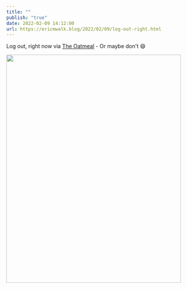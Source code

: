 ```yaml
---
title: ""
publish: "true"
date: 2022-02-09 14:12:00
url: https://ericmwalk.blog/2022/02/09/log-out-right.html
---
```

Log out, right now via [The Oatmeal](https://theoatmeal.com/comics/log_out) - Or maybe don't 😄

<img src="uploads/2022/550ecd69a8.png" width="460" height="600" alt="" />